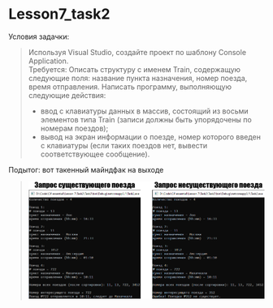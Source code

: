 # Lesson7_task2
Условия задачки:
>Используя Visual Studio, создайте проект по шаблону Console Application.  
Требуется: Описать структуру с именем Train, содержащую следующие поля: название пункта назначения, номер поезда, время отправления. 
Написать программу, выполняющую следующие действия: 
>- ввод с клавиатуры данных в массив, состоящий из восьми элементов типа Train (записи должны быть упорядочены по номерам поездов); 
>- вывод на экран информации о поезде, номер которого введен с клавиатуры (если таких поездов нет, вывести соответствующее сообщение). 

Подытог: вот такенный майндфак на выходе
>![](Task2/Program_output.png)

